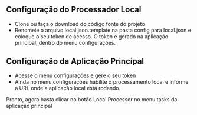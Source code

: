 ## Configuração do Processador Local
- Clone ou faça o download do código fonte do projeto
- Renomeie o arquivo local.json.template na pasta config para local.json e coloque o seu token de acesso. O token é gerado na aplicação principal, dentro do menu configurações.

## Configuração da Aplicação Principal
- Acesse o menu configurações e gere o seu token
- Ainda no menu configurações habilite o processamento local e informe a URL onde a aplicação local está rodando.

Pronto, agora basta clicar no botão Local Processor no menu tasks da aplicação principal
